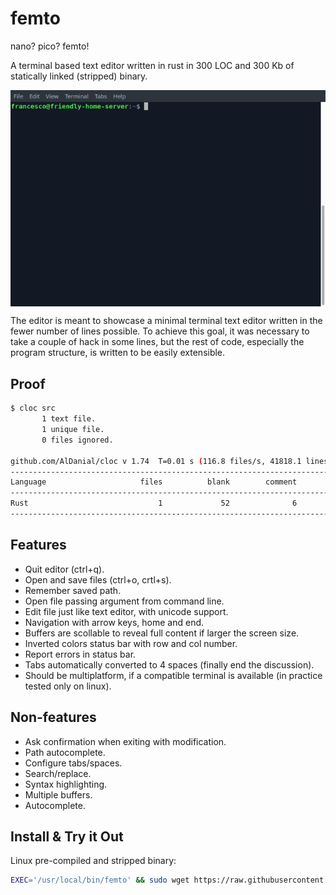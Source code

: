 # femto

nano? pico? femto!

A terminal based text editor written in rust in 300 LOC and 300 Kb of statically
linked (stripped) binary.

<img align="center" src="https://raw.githubusercontent.com/frapa/femto/master/femto.gif" alt="femto video">

The editor is meant to showcase a minimal terminal text editor written
in the fewer number of lines possible. To achieve this goal, it was necessary
to take a couple of hack in some lines, but the rest of code, especially
the program structure, is written to be easily extensible.

## Proof

```bash
$ cloc src
       1 text file.
       1 unique file.
       0 files ignored.

github.com/AlDanial/cloc v 1.74  T=0.01 s (116.8 files/s, 41818.1 lines/s)
-------------------------------------------------------------------------------
Language                     files          blank        comment           code
-------------------------------------------------------------------------------
Rust                             1             52              6            300
-------------------------------------------------------------------------------
```

## Features

- Quit editor (ctrl+q).
- Open and save files (ctrl+o, crtl+s).
- Remember saved path.
- Open file passing argument from command line.
- Edit file just like text editor, with unicode support.
- Navigation with arrow keys, home and end.
- Buffers are scollable to reveal full content if larger the screen size.
- Inverted colors status bar with row and col number.
- Report errors in status bar.
- Tabs automatically converted to 4 spaces (finally end the discussion).
- Should be multiplatform, if a compatible terminal is available (in practice tested only on linux).

## Non-features

- Ask confirmation when exiting with modification.
- Path autocomplete.
- Configure tabs/spaces.
- Search/replace.
- Syntax highlighting.
- Multiple buffers.
- Autocomplete.

## Install & Try it Out

Linux pre-compiled and stripped binary:

```bash
EXEC='/usr/local/bin/femto' && sudo wget https://raw.githubusercontent.com/frapa/femto/master/femto -O $EXEC && sudo chmod +x $EXEC
```
